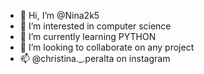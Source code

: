 - 👋 Hi, I’m @Nina2k5
- 👀 I’m interested in computer science
- 🌱 I’m currently learning PYTHON
- 💞️ I’m looking to collaborate on any project
- 📫 @christina._.peralta on instagram

<!---
Nina2k5/Nina2k5 is a ✨ special ✨ repository because its `README.md` (this file) appears on your GitHub profile.
You can click the Preview link to take a look at your changes.
--->
